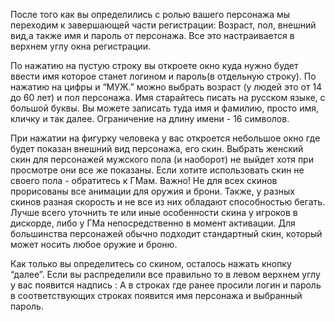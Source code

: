 После того как вы определились с ролью вашего персонажа мы переходим к завершающей части регистрации: Возраст, пол, внешний вид,а также имя и пароль от персонажа.
Все это настраивается в верхнем углу окна регистрации.

По нажатию на пустую строку вы откроете окно куда нужно будет ввести имя которое станет логином и пароль(в отдельную строку). По нажатию на цифры и “МУЖ.” можно выбрать возраст (у людей это от 14 до 60 лет) и пол персонажа. 
Имя старайтесь писать на русском языке, с большой буквы. Вы можете записать туда имя и фамилию, просто имя, кличку и так далее. Ограничение на длину имени - 16 символов.


При нажатии на фигурку человека у вас откроется небольшое окно где будет показан внешний вид персонажа, его скин. Выбрать женский скин для персонажей мужского пола (и наоборот) не выйдет хотя при просмотре они все же показаны. Если хотите использовать скин не своего пола - обратитесь к ГМам.
Важно! Не для всех скинов прорисованы все анимации для оружия и брони. Также, у разных скинов разная скорость и не все из них обладают способностью бегать. Лучше всего уточнить те или иные особенности скина у игроков в дискорде, либо у ГМа непосредственно в момент активации. Для большинства персонажей обычно подходит стандартный скин, который может носить любое оружие и броню.

Как только вы определитесь со скином, осталось нажать кнопку “далее”. Если вы распределили все правильно то в левом верхнем углу у вас появится надпись :
А в строках где ранее просили логин и пароль в соответствующих строках появится имя персонажа и выбранный пароль.
